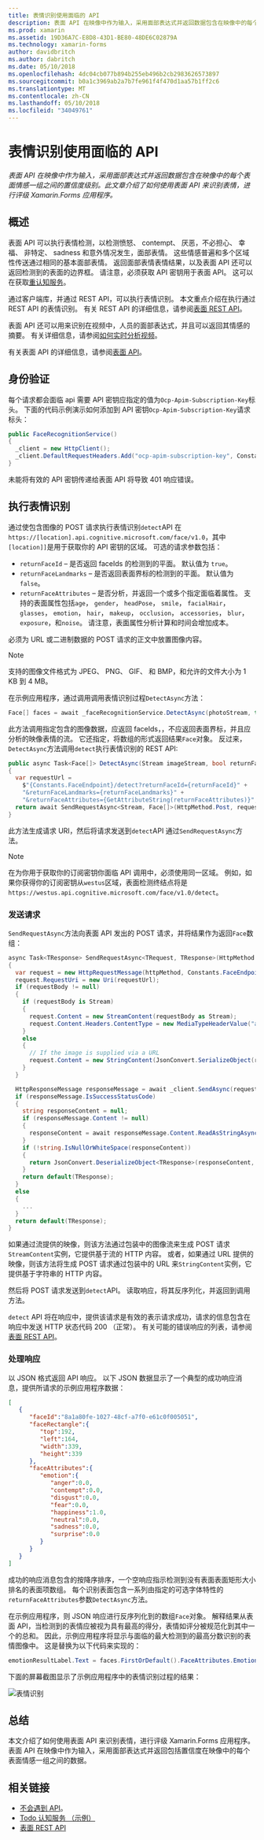 ```yaml
---
title: 表情识别使用面临的 API
description: 表面 API 在映像中作为输入，采用面部表达式并返回数据包含在映像中的每个表面情感一组之间的置信度级别。 此文章介绍了如何使用表面 API 来识别表情，进行评级 Xamarin.Forms 应用程序。
ms.prod: xamarin
ms.assetid: 19D36A7C-E8D8-43D1-BE80-48DE6C02879A
ms.technology: xamarin-forms
author: davidbritch
ms.author: dabritch
ms.date: 05/10/2018
ms.openlocfilehash: 4dc04cb077b894b255eb496b2cb2983626573897
ms.sourcegitcommit: b0a1c3969ab2a7b7fe961f4f470d1aa57b1ff2c6
ms.translationtype: MT
ms.contentlocale: zh-CN
ms.lasthandoff: 05/10/2018
ms.locfileid: "34049761"
---
```

# <a name="emotion-recognition-using-the-face-api"></a>表情识别使用面临的 API

_表面 API 在映像中作为输入，采用面部表达式并返回数据包含在映像中的每个表面情感一组之间的置信度级别。此文章介绍了如何使用表面 API 来识别表情，进行评级 Xamarin.Forms 应用程序。_

## <a name="overview"></a>概述

表面 API 可以执行表情检测，以检测愤怒、 contempt、 厌恶，不必担心、 幸福、 非特定、 sadness 和意外情况发生，面部表情。 这些情感普遍和多个区域性传送通过相同的基本面部表情。 返回面部表情表情结果，以及表面 API 还可以返回检测到的表面的边界框。 请注意，必须获取 API 密钥用于表面 API。 这可以在获取[重认知服务](https://azure.microsoft.com/try/cognitive-services/?api=face-api)。

通过客户端库，并通过 REST API，可以执行表情识别。 本文重点介绍在执行通过 REST API 的表情识别。 有关 REST API 的详细信息，请参阅[表面 REST API](https://westus.dev.cognitive.microsoft.com/docs/services/563879b61984550e40cbbe8d/operations/563879b61984550f30395236)。

表面 API 还可以用来识别在视频中，人员的面部表达式，并且可以返回其情感的摘要。 有关详细信息，请参阅[如何实时分析视频](/azure/cognitive-services/face/face-api-how-to-topics/howtoanalyzevideo_face/)。

有关表面 API 的详细信息，请参阅[表面 API](/azure/cognitive-services/face/overview/)。

## <a name="authentication"></a>身份验证

每个请求都会面临 api 需要 API 密钥应指定的值为`Ocp-Apim-Subscription-Key`标头。 下面的代码示例演示如何添加到 API 密钥`Ocp-Apim-Subscription-Key`请求标头：

```csharp
public FaceRecognitionService()
{
  _client = new HttpClient();
  _client.DefaultRequestHeaders.Add("ocp-apim-subscription-key", Constants.FaceApiKey);
}
```

未能将有效的 API 密钥传递给表面 API 将导致 401 响应错误。

## <a name="performing-emotion-recognition"></a>执行表情识别

通过使包含图像的 POST 请求执行表情识别`detect`API 在`https://[location].api.cognitive.microsoft.com/face/v1.0`，其中`[location]]`是用于获取你的 API 密钥的区域。 可选的请求参数包括：

- `returnFaceId` – 是否返回 faceIds 的检测到的平面。 默认值为 `true`。
- `returnFaceLandmarks` – 是否返回表面界标的检测到的平面。 默认值为 `false`。
- `returnFaceAttributes` – 是否分析，并返回一个或多个指定面临着属性。 支持的表面属性包括`age`， `gender`， `headPose`， `smile`， `facialHair`， `glasses`， `emotion`， `hair`， `makeup`， `occlusion`， `accessories`， `blur`， `exposure`，和`noise`。 请注意，表面属性分析计算和时间会增加成本。

必须为 URL 或二进制数据的 POST 请求的正文中放置图像内容。

> [!NOTE]
> 支持的图像文件格式为 JPEG、 PNG、 GIF、 和 BMP，和允许的文件大小为 1 KB 到 4 MB。

在示例应用程序，通过调用调用表情识别过程`DetectAsync`方法：

```csharp
Face[] faces = await _faceRecognitionService.DetectAsync(photoStream, true, false, new FaceAttributeType[] { FaceAttributeType.Emotion });
```

此方法调用指定包含的图像数据，应返回 faceIds，，不应返回表面界标，并且应分析的映像表情的流。 它还指定，将数组的形式返回结果`Face`对象。 反过来，`DetectAsync`方法调用`detect`执行表情识别的 REST API:

```csharp
public async Task<Face[]> DetectAsync(Stream imageStream, bool returnFaceId, bool returnFaceLandmarks, IEnumerable<FaceAttributeType> returnFaceAttributes)
{
  var requestUrl =
    $"{Constants.FaceEndpoint}/detect?returnFaceId={returnFaceId}" +
    "&returnFaceLandmarks={returnFaceLandmarks}" +
    "&returnFaceAttributes={GetAttributeString(returnFaceAttributes)}";
  return await SendRequestAsync<Stream, Face[]>(HttpMethod.Post, requestUrl, imageStream);
}
```

此方法生成请求 URI，然后将请求发送到`detect`API 通过`SendRequestAsync`方法。

> [!NOTE]
> 在为你用于获取你的订阅密钥你面临 API 调用中，必须使用同一区域。 例如，如果你获得你的订阅密钥从`westus`区域，表面检测终结点将是`https://westus.api.cognitive.microsoft.com/face/v1.0/detect`。

### <a name="sending-the-request"></a>发送请求

`SendRequestAsync`方法向表面 API 发出的 POST 请求，并将结果作为返回`Face`数组：

```csharp
async Task<TResponse> SendRequestAsync<TRequest, TResponse>(HttpMethod httpMethod, string requestUrl, TRequest requestBody)
{
  var request = new HttpRequestMessage(httpMethod, Constants.FaceEndpoint);
  request.RequestUri = new Uri(requestUrl);
  if (requestBody != null)
  {
    if (requestBody is Stream)
    {
      request.Content = new StreamContent(requestBody as Stream);
      request.Content.Headers.ContentType = new MediaTypeHeaderValue("application/octet-stream");
    }
    else
    {
      // If the image is supplied via a URL
      request.Content = new StringContent(JsonConvert.SerializeObject(requestBody, s_settings), Encoding.UTF8, "application/json");
    }
  }

  HttpResponseMessage responseMessage = await _client.SendAsync(request);
  if (responseMessage.IsSuccessStatusCode)
  {
    string responseContent = null;
    if (responseMessage.Content != null)
    {
      responseContent = await responseMessage.Content.ReadAsStringAsync();
    }
    if (!string.IsNullOrWhiteSpace(responseContent))
    {
      return JsonConvert.DeserializeObject<TResponse>(responseContent, s_settings);
    }
    return default(TResponse);
  }
  else
  {
    ...
  }
  return default(TResponse);
}
```

如果通过流提供的映像，则该方法通过包装中的图像流来生成 POST 请求`StreamContent`实例，它提供基于流的 HTTP 内容。 或者，如果通过 URL 提供的映像，则该方法将生成 POST 请求通过包装中的 URL 来`StringContent`实例，它提供基于字符串的 HTTP 内容。

然后将 POST 请求发送到`detect`API。 读取响应，将其反序列化，并返回到调用方法。

`detect` API 将在响应中，提供该请求是有效的表示请求成功，请求的信息包含在响应中发送 HTTP 状态代码 200 （正常）。 有关可能的错误响应的列表，请参阅[表面 REST API](https://westus.dev.cognitive.microsoft.com/docs/services/563879b61984550e40cbbe8d/operations/563879b61984550f30395236)。

### <a name="processing-the-response"></a>处理响应

以 JSON 格式返回 API 响应。 以下 JSON 数据显示了一个典型的成功响应消息，提供所请求的示例应用程序数据：

```json
[  
   {  
      "faceId":"8a1a80fe-1027-48cf-a7f0-e61c0f005051",
      "faceRectangle":{  
         "top":192,
         "left":164,
         "width":339,
         "height":339
      },
      "faceAttributes":{  
         "emotion":{  
            "anger":0.0,
            "contempt":0.0,
            "disgust":0.0,
            "fear":0.0,
            "happiness":1.0,
            "neutral":0.0,
            "sadness":0.0,
            "surprise":0.0
         }
      }
   }
]
```

成功的响应消息包含的按降序排序，一个空响应指示检测到没有表面表面矩形大小排名的表面项数组。 每个识别表面包含一系列由指定的可选字体特性的`returnFaceAttributes`参数`DetectAsync`方法。

在示例应用程序，则 JSON 响应进行反序列化到的数组`Face`对象。 解释结果从表面 API，当检测到的表情应被视为具有最高的得分，表情如评分被规范化到其中一个的总和。 因此，示例应用程序将显示与面临的最大检测到的最高分数识别的表情图像中。 这是替换为以下代码来实现的：

```csharp
emotionResultLabel.Text = faces.FirstOrDefault().FaceAttributes.Emotion.ToRankedList().FirstOrDefault().Key;
```

下面的屏幕截图显示了示例应用程序中的表情识别过程的结果：

![](emotion-recognition-images/emotion-recognition.png "表情识别")

## <a name="summary"></a>总结

本文介绍了如何使用表面 API 来识别表情，进行评级 Xamarin.Forms 应用程序。 表面 API 在映像中作为输入，采用面部表达式并返回包括置信度在映像中的每个表面情感一组之间的数据。

## <a name="related-links"></a>相关链接

- [不会遇到 API](/azure/cognitive-services/face/overview/)。
- [Todo 认知服务 （示例）](https://developer.xamarin.com/samples/xamarin-forms/WebServices/TodoCognitiveServices/)
- [表面 REST API](https://westus.dev.cognitive.microsoft.com/docs/services/563879b61984550e40cbbe8d/operations/563879b61984550f30395236)
